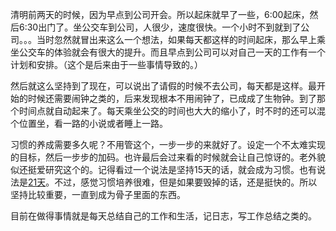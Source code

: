 
清明前两天的时候，因为早点到公司开会。所以起床就早了一些，6:00起床，然后6:30出门了。坐公交车到公司，人很少，速度很快。一个小时不到就到了公司。。。当时忽然就冒出来这么一个想法，如果每天都这样的时间起床，那么早上乘坐公交车的体验就会有很大的提升。而且早点到公司可以对自己一天的工作有一个计划和安排。（这个是后来由于一些事情导致的。）

然后就这么坚持到了现在，可以说出了请假的时候不去公司，每天都是这样。最开始的时候还需要闹钟之类的，后来发现根本不用闹钟了，已成成了生物钟。到了那个时间点就自动起来了。每天乘坐公交的时间也大大的缩小了，时不时的还可以混个位置坐，看一路的小说或者睡上一路。

习惯的养成需要多久呢？不用管这个，一步一步的来就好了。设定一个不太难实现的目标，然后一步步的加码。也许最后会过来看的时候就会让自己惊讶的。老外貌似还挺爱研究这个的。记得看过一个说法是坚持15天的话，就会成为习惯。也有说法是[21天](http://www.guokr.com/article/380606/)。不过，感觉习惯培养很难，但是如果要毁掉的话，还是挺快的。所以坚持比较重要，一直到成为骨子里面的东西。

目前在做得事情就是每天总结自己的工作和生活，记日志，写工作总结之类的。